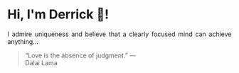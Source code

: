 # Hi, I'm Derrick 👋!
<p align="justify">I admire uniqueness and believe that a clearly focused mind can achieve anything...</p> 
<!-- #quote-start -->
<blockquote>&ldquo;Love is the absence of judgment.&rdquo; &mdash; <footer>Dalai Lama</footer></blockquote>
<!-- #quote-end -->

